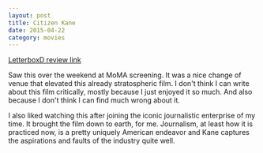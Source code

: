 ```yaml
---
layout: post
title: Citizen Kane 
date: 2015-04-22
category: movies
---
```

 
[LetterboxD review link](http://letterboxd.com/samarthbhaskar/film/citizen-kane/)

 Saw this over the weekend at MoMA screening. It was a nice change of venue that elevated this already stratospheric film. I don't think I can write about this film critically, mostly because I just enjoyed it so much. And also because I don't think I can find much wrong about it.

I also liked watching this after joining the iconic journalistic enterprise of my time. It brought the film down to earth, for me. Journalism, at least how it is practiced now, is a pretty uniquely American endeavor and Kane captures the aspirations and faults of the industry quite well.
